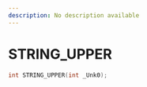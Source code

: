```yaml
---
description: No description available 
---
```


# STRING_UPPER

```cpp
int STRING_UPPER(int _Unk0);
```